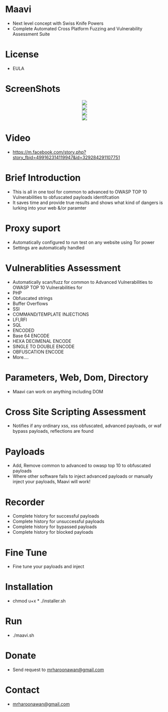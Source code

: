 # Maavi
- Next level concept with Swiss Knife Powers
- Complete Automated Cross Platform Fuzzing and Vulnerability Assessment Suite

# License
- EULA

# ScreenShots
<div align="center">
    <img src="https://i.ibb.co/qgc13zK/m1.png"</img> 
</div>

<div align="center">
    <img src="https://i.ibb.co/RNF4Jdw/m2.png"</img> 
</div>

<div align="center">
    <img src="https://i.ibb.co/GJPzmG8/m4.png"</img> 
</div>

<div align="center">
    <img src="https://i.ibb.co/L8FX4Qy/m5.png"</img> 
</div>


# Video
- https://m.facebook.com/story.php?story_fbid=499162314119947&id=329284291107751

# Brief Introduction
- This is all in one tool for common to advanced to OWASP TOP 10 Vulnerabilities to obfuscated payloads identifcation
- It saves time and provide true results and shows what kind of dangers is lurking into your web &/or paramter

# Proxy suport
- Automatically configured to run test on any website using Tor power
- Settings are automatically handled

# Vulnerablities Assessment
- Automatically scan/fuzz for common to Advanced Vulnerabilities to OWASP TOP 10 Vulnerabilities for
- PHP
- Obfuscated strings
- Buffer Overflows
- SSI
- COMMAND/TEMPLATE INJECTIONS
- LFI,RFI
- SQL
- ENCODED
- Base 64 ENCODE
- HEXA DECIMENAL ENCODE
- SINGLE TO DOUBLE ENCODE
- OBFUSCATION ENCODE
- More....

# Parameters, Web, Dom, Directory
- Maavi can work on anything including DOM

# Cross Site Scripting Assessment
- Notifies if any ordinary xss, xss obfuscated, advanced payloads, or waf bypass payloads, reflections are found

# Payloads
- Add, Remove common to advanced to owasp top 10 to obfuscated payloads
- Where other software fails to inject advanced payloads or manually inject your payloads, Maavi will work!

# Recorder
- Complete history for successful payloads
- Complete history for unsuccessful payloads
- Complete history for bypassed payloads
- Complete history for blocked payloads

# Fine Tune
- Fine tune your payloads and inject

# Installation
- chmod u+x *
./installer.sh

# Run
- ./maavi.sh

# Donate
- Send request to mrharoonawan@gmail.com

# Contact
- mrharoonawan@gmail.com
